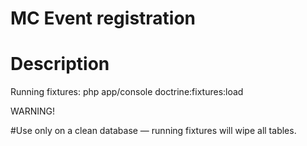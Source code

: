 # МС Event registration

# Description

Running fixtures:
php app/console doctrine:fixtures:load

WARNING!

#Use only on a clean database — running fixtures will wipe all tables.